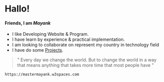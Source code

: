# Hallo! 

#### Friends, I am _Mayank_

- I like Developing Website & Program.
- I have learn by experience & practical implementation.
- I am looking to collaborate on represent my country in technology field
- I have do some [Projects]( https://mastermayank.w3spaces.com ).

> " Every day we change the world. But to change the world in a way that means anything that takes more time that most people have "

```
https://mastermayank.w3spaces.com
```
